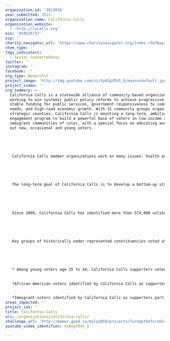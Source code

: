 ```yaml
---
organization_id: '2013026'
year_submitted: 2013
organization_name: California Calls
organization_website:
  - 'http://cacalls.org'
ein: '954635737'
zip: ''
charity_navigator_url: 'https://www.charitynavigator.org/index.cfm?bay=search.profile&ein=954635737'
ntee_type: ''
tags_indicators:
  - Social Connectedness
twitter: ''
instagram: ''
facebook: ''
org_type: Nonprofit
project_image: 'http://img.youtube.com/vi/XyASgYDVS_Q/maxresdefault.jpg'
project_video: ''
org_summary: >-
  California Calls is a statewide alliance of community-based organizations
  working to win systemic public policy reforms to achieve progressive taxation,
  stable funding for public services, government responsiveness to community
  needs, and high-road economic growth. With 31 community groups organized in 11
  strategic counties, California Calls is mounting a long-term, ambitious civic
  engagement program to build a powerful base of voters in low-income and
  immigrant communities of color, with a special focus on educating and turning
  out new, occasional and young voters.
   
   
   
   
   
   California Calls member organizations work on many issues: health and human services, education, immigrant’s rights, environmental justice, housing, jobs, living wages. In addition to the electoral mobilization program, the member organizations employ a broad range of strategies to advance their work: grassroots community organizing, leadership development, policy research, direct action, legislative advocacy, and public policy campaigns. 
   
   
   
   
   
   The long-term goal of California Calls is to develop a bottom-up statewide alliance of organizations with the power to turn out 500,000 supporters of progressive tax and fiscal reforms who normally do not participate in elections. In addition, California Calls actively works to build collaborations with other statewide organizations who share the same vision of renewing the “California Dream” wherein the state can offer a world class public education system, a vital social safety net, and a modern public infrastructure to support dynamic and sustainable economic growth.
   
   
   
   
   
   Since 2009, California Calls has identified more than 574,000 unlikely voters in 11 counties across the state who express support for progressive tax and budget policies. In November 2012, the California Calls Action Fund supported Proposition 30 (see video), a ballot measure which has already generated over $6 billion annually for California’s K-12 schools and the UC/CSU higher education systems. Through a massive “ground game” of get-out-the-vote activities, California Calls contacted 293,613 voters, of which 80% made it to the polls! This compared with average statewide voter turnout of only 71%. These voters represented a crucial margin of victory, providing over 3% of the statewide vote total for new funding for education, social service and public safety programs. 
   
   
   
   
   
   Key groups of historically under-represented constituencies voted at even higher margins: 
   
   
   
   
   
   * Among young voters age 25 to 34, California Calls supporters voted at a rate of 72% compared to the statewide average of only 57%--a 15% point increase!
   
   
   *African-American voters identified by California Calls as supporters participated at a rate of 85%, compared to 67% of African-American voters statewide—an 18% point increase! 
   
   
   *Immigrant voters identified by California Calls as supporters participated at an average rate of 81%, compared to a statewide average of 68%--a 13% point increase
areas_impacted: ''
project_ids: ''
title: California Calls
uri: /organizations/california-calls/
challenge_url: 'http://maker.good.is/myla2050/projects/TurnUptheTurnOut.html'
youtube_video_identifier: XyASgYDVS_Q

---
```

